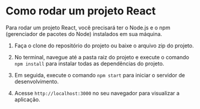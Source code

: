 # Como rodar um projeto React

Para rodar um projeto React, você precisará ter o Node.js e o npm (gerenciador de pacotes do Node) instalados em sua máquina. 

1. Faça o clone do repositório do projeto ou baixe o arquivo zip do projeto.

2. No terminal, navegue até a pasta raiz do projeto e execute o comando `npm install` para instalar todas as dependências do projeto.

3. Em seguida, execute o comando `npm start` para iniciar o servidor de desenvolvimento. 

4. Acesse `http://localhost:3000` no seu navegador para visualizar a aplicação.
